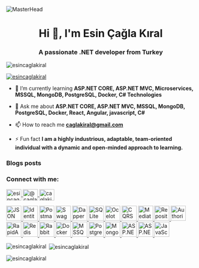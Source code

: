 ![MasterHead](https://miro.medium.com/v2/resize:fit:825/0*jZBSbWmvl6IF-YPW.png)

<h1 align="center">Hi 👋, I'm Esin Çağla Kıral</h1>
<h3 align="center">A passionate .NET developer from Turkey</h3>

<p align="left"> 
  <img src="https://komarev.com/ghpvc/?username=esincaglakiral&label=Profile%20views&color=0e75b6&style=flat" alt="esincaglakiral" /> 
</p>

<p align="left"> 
  <a href="https://github.com/ryo-ma/github-profile-trophy">
    <img src="https://github-profile-trophy.vercel.app/?username=esincaglakiral" alt="esincaglakiral" />
  </a> 
</p>

- 🌱 I’m currently learning **ASP.NET CORE, ASP.NET MVC, Microservices, MSSQL, MongoDB, PostgreSQL, Docker, C# Technologies**

- 💬 Ask me about **ASP.NET CORE, ASP.NET MVC, MSSQL, MongoDB, PostgreSQL, Docker, React, Angular, javascript, C#**

- 📫 How to reach me **caglakiral@gmail.com**

- ⚡ Fun fact **I am a highly industrious, adaptable, team-oriented individual with a dynamic and open-minded approach to learning.**

### Blogs posts
<!-- BLOG-POST-LIST:START -->
<!-- BLOG-POST-LIST:END -->

<h3 align="left">Connect with me:</h3>
<p align="left">
  <a href="https://linkedin.com/in/esincaglakiral" target="blank">
    <img align="center" src="https://raw.githubusercontent.com/rahuldkjain/github-profile-readme-generator/master/src/images/icons/Social/linked-in-alt.svg" alt="esincaglakiral" height="30" width="40" />
  </a>
  <a href="https://medium.com/@caglakiral" target="blank">
    <img align="center" src="https://raw.githubusercontent.com/rahuldkjain/github-profile-readme-generator/master/src/images/icons/Social/medium.svg" alt="@caglakiral" height="30" width="40" />
  </a>
  <a href="https://www.hackerrank.com/caglakiral" target="blank">
    <img align="center" src="https://raw.githubusercontent.com/rahuldkjain/github-profile-readme-generator/master/src/images/icons/Social/hackerrank.svg" alt="caglakiral" height="30" width="40" />
  </a>
</p>

<a href="https://jwt.io/" target="_blank" rel="noreferrer"> 
  <img src="https://img.icons8.com/color/48/000000/json-web-token.png" alt="JSON Web Token" width="40" height="40"/> 
</a>
<a href="https://identityserver.io/" target="_blank" rel="noreferrer"> 
  <img src="https://img.icons8.com/fluency/48/000000/security.png" alt="Identity Server" width="40" height="40"/> 
</a>
<a href="https://www.getpostman.com/" target="_blank" rel="noreferrer"> 
  <img src="https://img.icons8.com/dusk/48/000000/postman-api.png" alt="Postman" width="40" height="40"/> 
</a>
<a href="https://swagger.io/" target="_blank" rel="noreferrer"> 
  <img src="https://img.icons8.com/fluency/48/000000/api.png" alt="Swagger" width="40" height="40"/> 
</a>
<a href="https://dapper-tutorial.net/" target="_blank" rel="noreferrer"> 
  <img src="https://img.icons8.com/color/48/000000/dot-net.png" alt="Dapper" width="40" height="40"/> 
</a>
<a href="https://www.sqlite.org/" target="_blank" rel="noreferrer"> 
  <img src="https://img.icons8.com/color/48/000000/sql.png" alt="SQLite" width="40" height="40"/> 
</a>
<a href="https://ocelot.readthedocs.io/en/latest/" target="_blank" rel="noreferrer"> 
  <img src="https://img.icons8.com/color/48/000000/api-settings.png" alt="Ocelot Gateway" width="40" height="40"/> 
</a>
<a href="https://www.dotnettricks.com/learn/designpatterns/cqrs-design-pattern-dotnet" target="_blank" rel="noreferrer"> 
  <img src="https://img.icons8.com/dusk/48/000000/process.png" alt="CQRS Design Pattern" width="40" height="40"/> 
</a>
<a href="https://www.dotnettricks.com/learn/designpatterns/mediator-design-pattern-dotnet" target="_blank" rel="noreferrer"> 
  <img src="https://img.icons8.com/fluency/48/000000/control.png" alt="Mediator Design Pattern" width="40" height="40"/> 
</a>
<a href="https://martinfowler.com/eaaCatalog/repository.html" target="_blank" rel="noreferrer"> 
  <img src="https://img.icons8.com/color/48/000000/folder-invoices.png" alt="Repository Design Pattern" width="40" height="40"/> 
</a>
<a href="https://docs.microsoft.com/en-us/aspnet/core/security/authorization/secure-data" target="_blank" rel="noreferrer"> 
  <img src="https://img.icons8.com/color/48/000000/lock.png" alt="Authorization" width="40" height="40"/> 
</a>
<a href="https://rapidapi.com/" target="_blank" rel="noreferrer"> 
  <img src="https://img.icons8.com/color/48/000000/api.png" alt="RapidAPI" width="40" height="40"/> 
</a>
<a href="https://redis.io/" target="_blank" rel="noreferrer"> 
  <img src="https://img.icons8.com/color/48/000000/redis.png" alt="Redis" width="40" height="40"/> 
</a>
<a href="https://www.rabbitmq.com/" target="_blank" rel="noreferrer"> 
  <img src="https://img.icons8.com/color/48/000000/rabbitmq.png" alt="RabbitMQ" width="40" height="40"/> 
</a>
<a href="https://www.docker.com/" target="_blank" rel="noreferrer"> 
  <img src="https://img.icons8.com/color/48/000000/docker.png" alt="Docker" width="40" height="40"/> 
</a>
<a href="https://www.microsoft.com/en-us/sql-server" target="_blank" rel="noreferrer"> 
  <img src="https://img.icons8.com/color/48/000000/microsoft-sql-server.png" alt="MSSQL" width="40" height="40"/> 
</a>
<a href="https://www.postgresql.org/" target="_blank" rel="noreferrer"> 
  <img src="https://img.icons8.com/color/48/000000/postgresql.png" alt="PostgreSQL" width="40" height="40"/> 
</a>
<a href="https://www.mongodb.com/" target="_blank" rel="noreferrer"> 
  <img src="https://img.icons8.com/color/48/000000/mongodb.png" alt="MongoDB" width="40" height="40"/> 
</a>
<a href="https://dotnet.microsoft.com/apps/aspnet" target="_blank" rel="noreferrer"> 
  <img src="https://img.icons8.com/color/48/000000/asp-net.png" alt="ASP.NET Core" width="40" height="40"/> 
</a>
<a href="https://dotnet.microsoft.com/apps/aspnet/mvc" target="_blank" rel="noreferrer"> 
  <img src="https://img.icons8.com/color/48/000000/asp-net-mvc.png" alt="ASP.NET MVC" width="40" height="40"/> 
</a>
<a href="https://developer.mozilla.org/en-US/docs/Web/JavaScript" target="_blank" rel="noreferrer"> 
  <img src="https://img.icons8.com/color/48/000000/javascript.png" alt="JavaScript" width="40" height="40"/> 
</a>





<p><img align="left" src="https://github-readme-stats.vercel.app/api/top-langs?username=esincaglakiral&show_icons=true&locale=en&layout=compact" alt="esincaglakiral" /></p>

<p>&nbsp;<img align="center" src="https://github-readme-stats.vercel.app/api?username=esincaglakiral&show_icons=true&locale=en" alt="esincaglakiral" /></p>

<p><img align="center" src="https://github-readme-streak-stats.herokuapp.com/?user=esincaglakiral&" alt="esincaglakiral" /></p>

